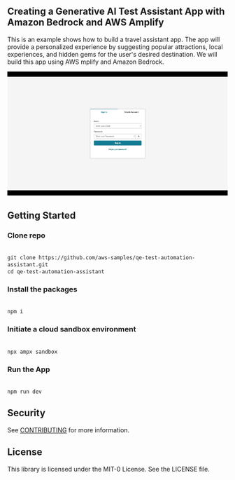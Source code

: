 ## Creating a Generative AI Test Assistant App with Amazon Bedrock and AWS Amplify

This is an example shows how to build a travel assistant app. The app will provide a personalized experience by suggesting popular attractions, local experiences, and hidden gems for the user's desired destination. We will build this app using AWS mplify and Amazon Bedrock.

![travel-planner-ai](images/amplify_travel_planner.gif)

## Getting Started
### Clone repo

```

git clone https://github.com/aws-samples/qe-test-automation-assistant.git
cd qe-test-automation-assistant

```

### Install the packages

```

npm i

```

### Initiate a cloud sandbox environment

```

npx ampx sandbox

```

### Run the App

```

npm run dev

```


## Security

See [CONTRIBUTING](CONTRIBUTING.md#security-issue-notifications) for more information.

## License

This library is licensed under the MIT-0 License. See the LICENSE file.

